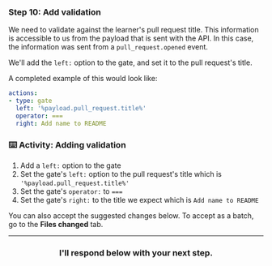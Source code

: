 ### Step 10: Add validation
We need to validate against the learner's pull request title. This information is accessible to us from the payload that is sent with the API. In this case, the information was sent from a `pull_request.opened`  event.

We'll add the `left:` option to the gate, and set it to the pull request's title.

A completed example of this would look like:
```yaml
actions:
- type: gate
  left: '%payload.pull_request.title%'
  operator: ===
  right: Add name to README
```

### :keyboard: Activity: Adding validation

1. Add a `left:` option to the gate
1. Set the gate's `left:` option to the pull request's title which is `'%payload.pull_request.title%'`
1. Set the gate's `operator:` to `===`
1. Set the gate's `right:` to the title we expect which is `Add name to README`

You can also accept the suggested changes below. To accept as a batch, go to the **Files changed** tab.

<hr>
<h3 align="center">I'll respond below with your next step.</h3>
